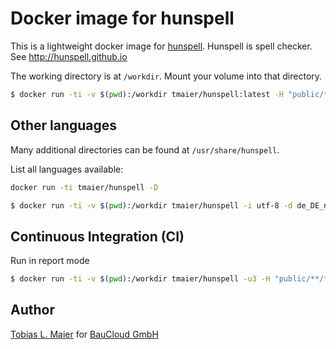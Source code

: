 # Docker image for hunspell

This is a lightweight docker image for [hunspell](http://hunspell.github.io).
Hunspell is spell checker.
See http://hunspell.github.io

The working directory is at `/workdir`. Mount your volume into that directory.

```bash
$ docker run -ti -v $(pwd):/workdir tmaier/hunspell:latest -H "public/**/*.html"
```

## Other languages

Many additional directories can be found at `/usr/share/hunspell`.

List all languages available:

```bash
docker run -ti tmaier/hunspell -D
```

```bash
$ docker run -ti -v $(pwd):/workdir tmaier/hunspell -i utf-8 -d de_DE_neu,en_US -p words -H "public/**/*.html"
```

## Continuous Integration (CI)

Run in report mode

```bash
$ docker run -ti -v $(pwd):/workdir tmaier/hunspell -u3 -H "public/**/*.html"
```

## Author

[Tobias L. Maier](http://tobiasmaier.info) for [BauCloud GmbH](http://www.baucloud.com)
